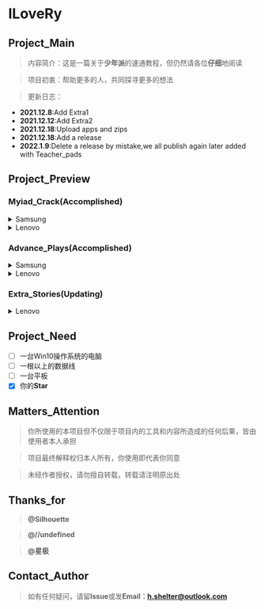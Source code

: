 # ILoveRy 

## Project_Main

> 内容简介：这是一篇关于**少年派**的速通教程，但仍然请各位**仔细**地阅读

> 项目初衷：帮助更多的人，共同探寻更多的想法

> 更新日志：
- **2021.12.8**:Add Extra1 
- **2021.12.12**:Add Extra2
- **2021.12.18**:Upload apps and zips
- **2021.12.18**:Add a release
- **2022.1.9**:Delete a release by mistake,we all publish again later added with Teacher_pads

## Project_Preview

###   Myiad_Crack(Accomplished)

<details markdown='1'><summary>Samsung</summary>

[-----Samsung 1-1](https://github.com/Shelterforyou/ILoveRy/blob/main/Samsung/Samsung1-1.md)
    
</details>  

<details markdown='1'><summary>Lenovo</summary>

[-----Lenovo 1-1](https://github.com/Shelterforyou/ILoveRy/blob/main/Lenovo/Lenovo1-1.md)
     
[-----Lenovo 1-2](https://github.com/Shelterforyou/ILoveRy/blob/main/Lenovo/Lenovo1-2.md)

[-----Lenovo 1-3](https://github.com/Shelterforyou/ILoveRy/blob/main/Lenovo/Lenovo1-3.md)

</details>

###  Advance_Plays(Accomplished)

<details markdown='1'><summary>Samsung</summary>

[-----Samsung_twrp 2-1](https://github.com/Shelterforyou/ILoveRy/blob/main/Samsung/Samsung2-1.md)

[-----Samsung_root 2-2](https://github.com/Shelterforyou/ILoveRy/blob/main/Samsung/Samsung2-2.md)

[-----Samsung_login 2-3](https://github.com/Shelterforyou/ILoveRy/blob/main/Samsung/Samsung2-3.md)

</details>

<details markdown='1'><summary>Lenovo</summary>

[----Lenovo_root 2-1](https://github.com/Shelterforyou/ILoveRy/blob/main/Lenovo/Lenovo2-1.md)

[----Lenovo_twrp 2-2](https://github.com/Shelterforyou/ILoveRy/blob/main/Lenovo/Lenovo2-2.md)

[----Lenovo_login 2-3](https://github.com/Shelterforyou/ILoveRy/blob/main/Lenovo/Lenovo2-3.md)

[----Lenovo_DoubleOS 2-4](https://github.com/Shelterforyou/ILoveRy/blob/main/Lenovo/Lenovo2-4.md)

</details>

### Extra_Stories(Updating)

<details markdown='1'><summary>Lenovo</summary>

[-----Extra1:How to enable applications after being locked](https://github.com/Shelterforyou/ILoveRy/blob/main/Extra_Stories/Extra1.md)

[-----Extra2:How to install applications after being locked(**needing your help!!**\)](https://github.com/Shelterforyou/ILoveRy/blob/main/Extra_Stories/Extra2.md)

</details>

## Project_Need

- [ ] 一台Win10操作系统的电脑
- [ ] 一根以上的数据线
- [ ] 一台平板
- [x] 你的**Star**

## Matters_Attention

> 你所使用的本项目但不仅限于项目内的工具和内容所造成的任何后果，皆由使用者本人承担

> 项目最终解释权归本人所有，你使用即代表你同意
 
>  未经作者授权，请勿擅自转载，转载请注明原出处

## Thanks_for

> **@Silhouette**

> **@//undefined**

> **@星极**

## Contact_Author
> 如有任何疑问，请留**Issue**或发**Email：h.shelter@outlook.com**
